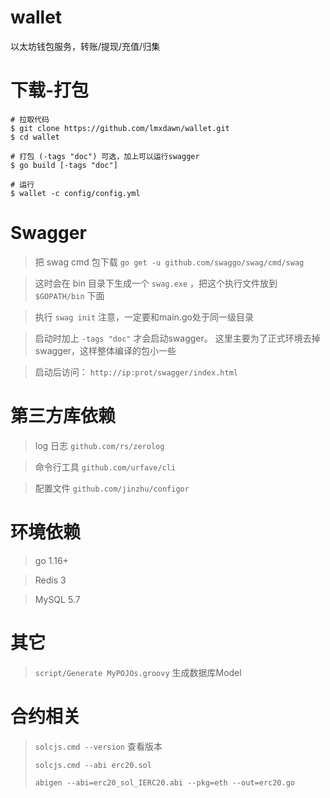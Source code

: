 # wallet

以太坊钱包服务，转账/提现/充值/归集


# 下载-打包

```shell
# 拉取代码
$ git clone https://github.com/lmxdawn/wallet.git
$ cd wallet

# 打包 (-tags "doc") 可选，加上可以运行swagger
$ go build [-tags "doc"]

# 运行
$ wallet -c config/config.yml

```

# Swagger

> 把 swag cmd 包下载 `go get -u github.com/swaggo/swag/cmd/swag`

> 这时会在 bin 目录下生成一个 `swag.exe` ，把这个执行文件放到 `$GOPATH/bin` 下面

> 执行 `swag init` 注意，一定要和main.go处于同一级目录

> 启动时加上 `-tags "doc"` 才会启动swagger。 这里主要为了正式环境去掉 swagger，这样整体编译的包小一些

> 启动后访问： `http://ip:prot/swagger/index.html`

# 第三方库依赖

> log 日志 `github.com/rs/zerolog`

> 命令行工具 `github.com/urfave/cli`

> 配置文件 `github.com/jinzhu/configor`

# 环境依赖

> go 1.16+

> Redis 3

> MySQL 5.7

# 其它

> `script/Generate MyPOJOs.groovy` 生成数据库Model

# 合约相关
> `solcjs.cmd --version` 查看版本
> 
> `solcjs.cmd --abi erc20.sol`
> 
> `abigen --abi=erc20_sol_IERC20.abi --pkg=eth --out=erc20.go`